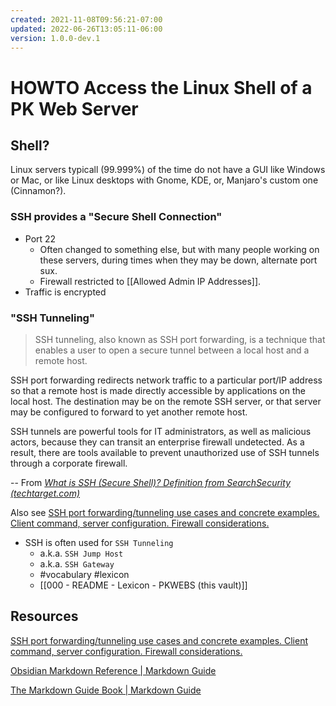 ```yaml
---
created: 2021-11-08T09:56:21-07:00
updated: 2022-06-26T13:05:11-06:00
version: 1.0.0-dev.1
---
```


# HOWTO Access the Linux Shell of a PK Web Server	


## Shell?
Linux servers typicall (99.999%) of the time do not have a GUI like Windows or Mac, or like Linux desktops with Gnome, KDE, or, Manjaro's custom one (Cinnamon?).



### SSH provides a "Secure Shell Connection"

- Port 22
	- Often changed to something else, but with many people working on these servers, during times when they may be down, alternate port sux.
	- Firewall restricted to [[Allowed Admin IP Addresses]].
- Traffic is encrypted


### "SSH Tunneling"

> SSH tunneling, also known as SSH port forwarding, is a technique that enables a user to open a secure tunnel between a local host and a remote host.

SSH port forwarding redirects network traffic to a particular port/IP address so that a remote host is made directly accessible by applications on the local host. The destination may be on the remote SSH server, or that server may be configured to forward to yet another remote host.

SSH tunnels are powerful tools for IT administrators, as well as malicious actors, because they can transit an enterprise firewall undetected. As a result, there are tools available to prevent unauthorized use of SSH tunnels through a corporate firewall.

-- From *[What is SSH (Secure Shell)? Definition from SearchSecurity (techtarget.com)](https://searchsecurity.techtarget.com/definition/Secure-Shell)*

Also see [SSH port forwarding/tunneling use cases and concrete examples. Client command, server configuration. Firewall considerations.](https://www.ssh.com/academy/ssh/tunneling/example)

- SSH is often used for `SSH Tunneling`
	- a.k.a. `SSH Jump Host`
	- a.k.a. `SSH Gateway`
	- #vocabulary #lexicon 
	- [[000 - README - Lexicon - PKWEBS (this vault)]]




## Resources

[SSH port forwarding/tunneling use cases and concrete examples. Client command, server configuration. Firewall considerations.](https://www.ssh.com/academy/ssh/tunneling/example)


[Obsidian Markdown Reference | Markdown Guide](https://www.markdownguide.org/tools/obsidian/)

[The Markdown Guide Book | Markdown Guide](https://www.markdownguide.org/book/)
